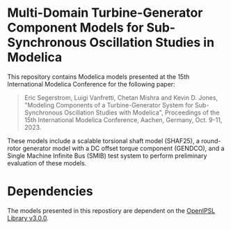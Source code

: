 # Multi-Domain Turbine-Generator Component Models for Sub-Synchronous Oscillation Studies in Modelica
 This repository contains Modelica models presented at the 15th International Modelica Conference for the following paper:

 > Eric Segerstrom, Luigi Vanfretti, Chetan Mishra and Kevin D. Jones, "Modeling Components of a Turbine-Generator System for Sub-Synchronous Oscillation Studies with Modelica", Proceedings of the 15th International Modelica Conference, Aachen, Germany, Oct. 9-11, 2023.

 These models include a scalable torsional shaft model (SHAF25), a round-rotor generator model with a DC offset torque component (GENDCO), and a Single Machine Infinite Bus (SMIB) test system to perform preliminary evaluation of these models.
 
# Dependencies
  The models presented in this repostiory are dependent on the [OpenIPSL Library v3.0.0](https://github.com/OpenIPSL/OpenIPSL/releases/tag/v3.0.0).
